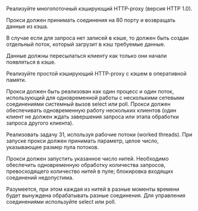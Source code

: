 Реализуйте многопоточный кэширующий HTTP-proxy (версия HTTP 1.0).

Прокси должен принимать соединения на 80 порту и возвращать данные из кэша.   

В случае если для запроса нет записей в кэше, то должен быть создан отдельный поток,
который загрузит в кэш требуемые данные.

Данные должны пересылаться клиенту как только они начали появляться в кэше.

Реализуйте простой кэширующий HTTP-proxy с кэшем в оперативной памяти.



Прокси должен быть реализован как один процесс и один поток, использующий для одновременной 
работы с несколькими сетевыми соединениями системный вызов select или poll.
Прокси должен обеспечивать одновременную работу нескольких клиентов
(один клиент не должен ждать завершения запроса или этапа обработки запроса другого клиента).

Реализовать задачу 31, используя рабочие потоки (worked threads).
При запуске прокси должен принимать параметр, целое число, указывающее размер пула потоков. 

Прокси должен запустить указанное число нитей.
Необходимо обеспечить одновременную обработку количества запросов, превосходящего количество нитей в пуле;
блокировка входящих соединений недопустима. 

Разумеется, при этом каждая из нитей в разные моменты времени будет вынуждена обрабатывать разные соединения. 
Для управления соединениями используйте select или poll.
